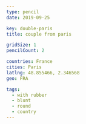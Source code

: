 ```yaml
---
type: pencil
date: 2019-09-25

key: double-paris
title: couple from paris

gridSize: 1
pencilCount: 2

countries: France
cities: Paris
latlng: 48.855466, 2.346568
geo: FRA

tags:
  - with rubber
  - blunt
  - round
  - country
---
```

